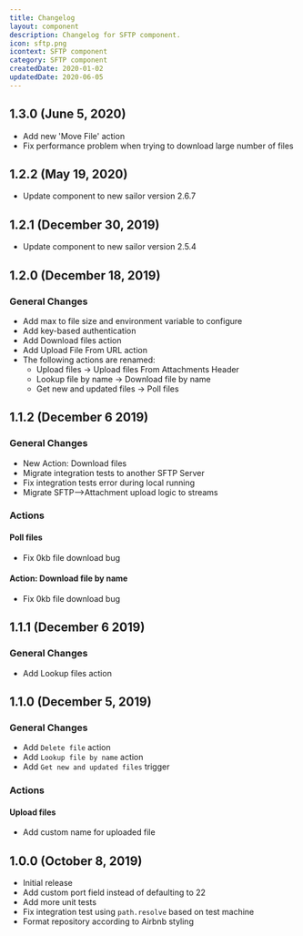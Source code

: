 ```yaml
---
title: Changelog
layout: component
description: Changelog for SFTP component.
icon: sftp.png
icontext: SFTP component
category: SFTP component
createdDate: 2020-01-02
updatedDate: 2020-06-05
---
```


## 1.3.0 (June 5, 2020)

* Add new 'Move File' action
* Fix performance problem when trying to download large number of files

## 1.2.2 (May 19, 2020)

* Update component to new sailor version 2.6.7

## 1.2.1 (December 30, 2019)

* Update component to new sailor version 2.5.4

## 1.2.0 (December 18, 2019)

### General Changes

* Add max to file size and environment variable to configure
* Add key-based authentication
* Add Download files action
* Add Upload File From URL action    
* The following actions are renamed:
  - Upload files -> Upload files From Attachments Header
  - Lookup file by name -> Download file by name
  - Get new and updated files -> Poll files

## 1.1.2 (December 6 2019)

### General Changes

* New Action: Download files
* Migrate integration tests to another SFTP Server
* Fix integration tests error during local running
* Migrate SFTP-->Attachment upload logic to streams

### Actions

#### Poll files

* Fix 0kb file download bug

#### Action: Download file by name

* Fix 0kb file download bug  

## 1.1.1 (December 6 2019)

### General Changes

* Add Lookup files action

## 1.1.0 (December 5, 2019)

### General Changes

* Add `Delete file` action
* Add `Lookup file by name` action
* Add `Get new and updated files` trigger

### Actions

#### Upload files

* Add custom name for uploaded file

## 1.0.0 (October 8, 2019)

* Initial release
* Add custom port field instead of defaulting to 22
* Add more unit tests
* Fix integration test using `path.resolve` based on test machine
* Format repository according to Airbnb styling

